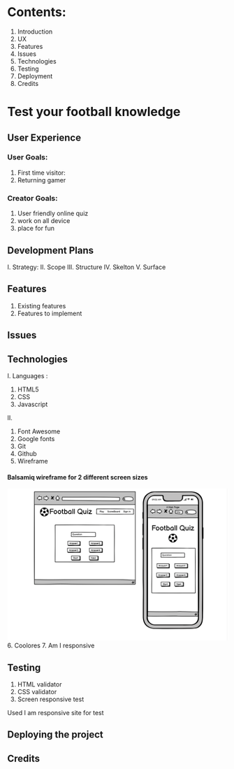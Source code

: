 
# Contents:

1. Introduction
2. UX
3. Features
4. Issues
5. Technologies
6. Testing
7. Deployment
8. Credits

# Test your football knowledge

## User Experience

### User Goals:

1. First time visitor:
2. Returning gamer

### Creator Goals:

1. User friendly online quiz
2. work on all device
3. place for fun

## Development Plans

I. Strategy:
II. Scope
III. Structure
IV. Skelton
V. Surface

## Features

1. Existing features
2. Features to implement

## Issues

## Technologies

I. Languages :  
1. HTML5
2. CSS
3. Javascript

II. 
1. Font Awesome
2. Google fonts
3. Git
4. Github
5. Wireframe
#### Balsamiq wireframe for 2 different screen sizes
![balsamiq wireframe](assets/images/TestYourFootballKnowledge.png)
6. Coolores
7. Am I responsive

## Testing

1. HTML validator
2. CSS validator
3. Screen responsive test

Used I am responsive site for test

## Deploying the project

## Credits



